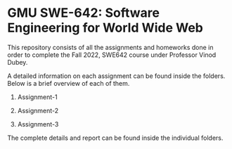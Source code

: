 # GMU SWE-642: Software Engineering for World Wide Web

This repository consists of all the assignments and homeworks done in order to complete the Fall 2022, SWE642 course under Professor Vinod Dubey.

A detailed information on each assignment can be found inside the folders. Below is a brief overview of each of them.

1. Assignment-1<br>

2. Assignment-2<br>

3. Assignment-3<br>

The complete details and report can be found inside the individual folders.